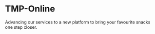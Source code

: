 # TMP-Online
Advancing our services to a new platform to bring your favourite snacks one step closer.
